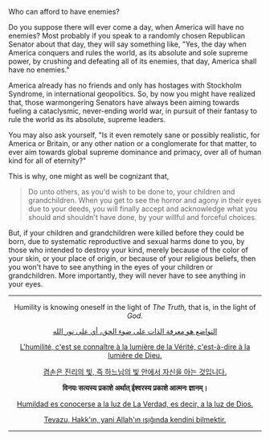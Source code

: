 Who can afford to have enemies?

Do you suppose there will ever come a day, when America will have no enemies? Most probably if you speak to a randomly chosen Republican Senator about that day, they will say something like, "Yes, the day when America conquers and rules the world, as its absolute and sole supreme power, by crushing and defeating all of its enemies, that day, America shall have no enemies." 

America already has no friends and only has hostages with Stockholm Syndrome, in international geopolitics. So, by now you might have realized that, those warmongering Senators have always been aiming towards fueling a cataclysmic, never-ending world war, in pursuit of their fantasy to rule the world as its absolute, supreme leaders. 

You may also ask yourself, "Is it even remotely sane or possibly realistic, for America or Britain, or any other nation or a conglomerate for that matter, to ever aim towards global supreme dominance and primacy, over all of human kind for all of eternity?"

This is why, one might as well be cognizant that,

>Do unto others, as you'd wish to be done to, your children and grandchildren. When you get to see the horror and agony in their eyes due to your deeds, you will finally accept and acknowledge what you should and shouldn't have done, by your willful and forceful choices. 

But, if your children and grandchildren were killed before they could be born, due to systematic reproductive and sexual harms done to you, by those who intended to destroy your kind, merely because of the color of your skin, or your place of origin, or because of your religious beliefs, then you won't have to see anything in the eyes of your children or grandchildren. More importantly, they will never have to see anything in your eyes. 

---

<div align="center">

Humility is knowing oneself in the light of *The Truth,* that is, in the light of *God.* 

<p dir="rtl"><a href="https://translate.google.com/?sl=auto&tl=ar&text=Humility%20is%20knowing%20oneself%20in%20the%20light%20of%20The%20Truth%2C%20that%20is%2C%20in%20the%20light%20of%20God.&op=translate">التواضع هو معرفة الذات على ضوء الحق، أي على نور الله</a></p> 

[L'humilité, c'est se connaître à la lumière de la Vérité, c'est-à-dire à la lumière de Dieu.](https://translate.google.com/?sl=en&tl=fr&text=Humility%20is%20knowing%20oneself%20in%20the%20light%20of%20The%20Truth%2C%20that%20is%2C%20in%20the%20light%20of%20God.&op=translate) 

[겸손은 진리의 빛, 즉 하느님의 빛 안에서 자신을 아는 것입니다.](https://translate.google.com/?sl=auto&tl=ko&text=Humility%20is%20knowing%20oneself%20in%20the%20light%20of%20The%20Truth%2C%20that%20is%2C%20in%20the%20light%20of%20God.&op=translate) 

**विनयः सत्यस्य प्रकाशे अर्थात् ईश्वरस्य प्रकाशे आत्मनः ज्ञानम्।** 

[Humildad es conocerse a la luz de La Verdad, es decir, a la luz de Dios.](https://translate.google.com/?sl=en&tl=es&text=Humility%20is%20knowing%20oneself%20in%20the%20light%20of%20The%20Truth%2C%20that%20is%2C%20in%20the%20light%20of%20God.&op=translate) 

[Tevazu, Hakk'ın, yani Allah'ın ışığında kendini bilmektir.](https://translate.google.com/?sl=en&tl=tr&text=Humility%20is%20knowing%20oneself%20in%20the%20light%20of%20The%20Truth%2C%20that%20is%2C%20in%20the%20light%20of%20God.&op=translate) 

<div>

---